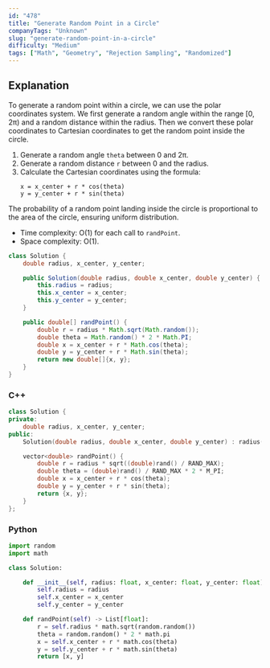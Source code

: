```yaml
---
id: "478"
title: "Generate Random Point in a Circle"
companyTags: "Unknown"
slug: "generate-random-point-in-a-circle"
difficulty: "Medium"
tags: ["Math", "Geometry", "Rejection Sampling", "Randomized"]
---
```


## Explanation
To generate a random point within a circle, we can use the polar coordinates system. We first generate a random angle within the range [0, 2π) and a random distance within the radius. Then we convert these polar coordinates to Cartesian coordinates to get the random point inside the circle.

1. Generate a random angle `theta` between 0 and 2π.
2. Generate a random distance `r` between 0 and the radius.
3. Calculate the Cartesian coordinates using the formula:
   ```
   x = x_center + r * cos(theta)
   y = y_center + r * sin(theta)
   ```

The probability of a random point landing inside the circle is proportional to the area of the circle, ensuring uniform distribution.

- Time complexity: O(1) for each call to `randPoint`.
- Space complexity: O(1).
```java
class Solution {
    double radius, x_center, y_center;

    public Solution(double radius, double x_center, double y_center) {
        this.radius = radius;
        this.x_center = x_center;
        this.y_center = y_center;
    }

    public double[] randPoint() {
        double r = radius * Math.sqrt(Math.random());
        double theta = Math.random() * 2 * Math.PI;
        double x = x_center + r * Math.cos(theta);
        double y = y_center + r * Math.sin(theta);
        return new double[]{x, y};
    }
}
```

### C++
```cpp
class Solution {
private:
    double radius, x_center, y_center;
public:
    Solution(double radius, double x_center, double y_center) : radius(radius), x_center(x_center), y_center(y_center) {}

    vector<double> randPoint() {
        double r = radius * sqrt((double)rand() / RAND_MAX);
        double theta = (double)rand() / RAND_MAX * 2 * M_PI;
        double x = x_center + r * cos(theta);
        double y = y_center + r * sin(theta);
        return {x, y};
    }
};
```

### Python
```python
import random
import math

class Solution:

    def __init__(self, radius: float, x_center: float, y_center: float):
        self.radius = radius
        self.x_center = x_center
        self.y_center = y_center

    def randPoint(self) -> List[float]:
        r = self.radius * math.sqrt(random.random())
        theta = random.random() * 2 * math.pi
        x = self.x_center + r * math.cos(theta)
        y = self.y_center + r * math.sin(theta)
        return [x, y]
```
